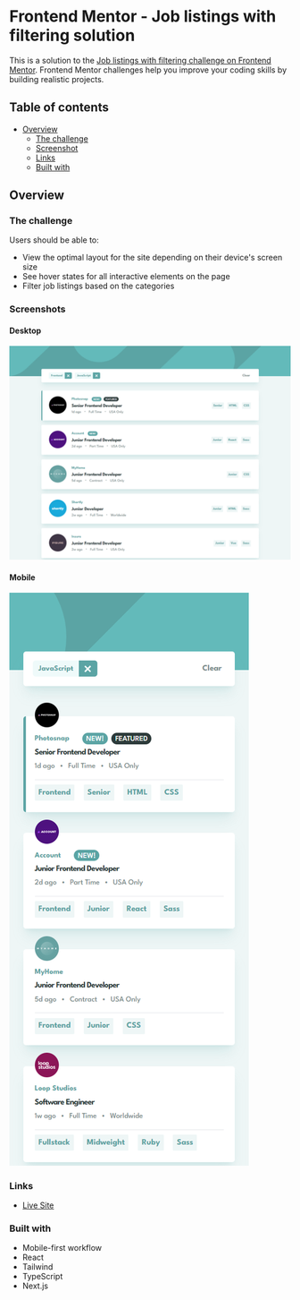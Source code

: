 # Frontend Mentor - Job listings with filtering solution

This is a solution to the [Job listings with filtering challenge on Frontend Mentor](https://www.frontendmentor.io/challenges/job-listings-with-filtering-ivstIPCt). Frontend Mentor challenges help you improve your coding skills by building realistic projects.

## Table of contents

- [Overview](#overview)
  - [The challenge](#the-challenge)
  - [Screenshot](#screenshot)
  - [Links](#links)
  - [Built with](#built-with)

## Overview

### The challenge

Users should be able to:

- View the optimal layout for the site depending on their device's screen size
- See hover states for all interactive elements on the page
- Filter job listings based on the categories

### Screenshots

#### Desktop

![](./screenshot.png)

#### Mobile

![](./screenshot_mobile.png)

### Links

- [Live Site](https://rokandic.github.io/practice-FM-job-listings-with-filtering/)

### Built with

- Mobile-first workflow
- React
- Tailwind
- TypeScript
- Next.js

